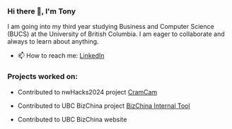 ### Hi there 👋, I'm Tony
I am going into my third year studying Business and Computer Science (BUCS) at the University of British Columbia. I am eager to collaborate and always to learn about anything. 

- 📫 How to reach me: [LinkedIn](https://www.linkedin.com/in/tony-gu-/ "LinkedIn")

### Projects worked on:
- Contributed to nwHacks2024 project [CramCam][1]
- Contributed to UBC BizChina project [BizChina Internal Tool][2]
- Contributed to UBC BizChina website 

  [1]: https://github.com/emilysxng/nwHacks-2024/commits?author=tonygu09
  [2]: https://github.com/zhujhj/bizchina/commits?author=tonygu09
  [3]: https://github.com/tonygu09/bizchina/commits?author=tonygu09
